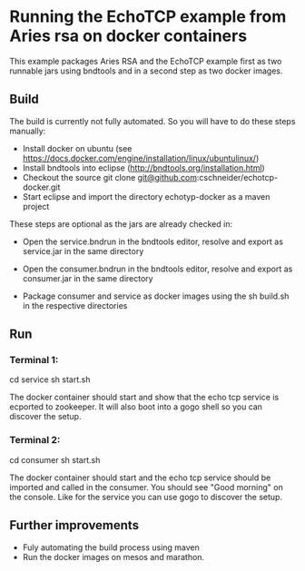 # Running the EchoTCP example from Aries rsa on docker containers

This example packages Aries RSA and the EchoTCP example first as two runnable jars using bndtools
and in a second step as two docker images.

## Build

The build is currently not fully automated. So you will have to do these steps manually:

- Install docker on ubuntu (see https://docs.docker.com/engine/installation/linux/ubuntulinux/)
- Install bndtools into eclipse (http://bndtools.org/installation.html)
- Checkout the source git clone git@github.com:cschneider/echotcp-docker.git
- Start eclipse and import the directory echotyp-docker as a maven project

These steps are optional as the jars are already checked in:
- Open the service.bndrun in the bndtools editor, resolve and export as service.jar in the same directory
- Open the consumer.bndrun in the bndtools editor, resolve and export as consumer.jar in the same directory

- Package consumer and service as docker images using the sh build.sh in the respective directories

## Run

### Terminal 1:
cd service
sh start.sh

The docker container should start and show that the echo tcp service is ecported to zookeeper.
It will also boot into a gogo shell so you can discover the setup.

### Terminal 2:
cd consumer
sh start.sh

The docker container should start and the echo tcp service should be imported and called in the consumer.
You should see "Good morning" on the console. Like for the service you can use gogo to discover the setup.

## Further improvements

- Fuly automating the build process using maven
- Run the docker images on mesos and marathon.

